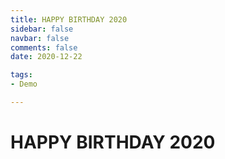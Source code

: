 ```yaml
---
title: HAPPY BIRTHDAY 2020
sidebar: false
navbar: false
comments: false
date: 2020-12-22

tags: 
- Demo

---
```

# HAPPY BIRTHDAY 2020

<ClientOnly>
  <Birthday-Demo2020></Birthday-Demo2020>
</ClientOnly>
